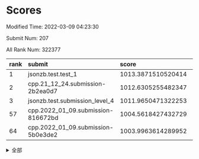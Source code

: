# Scores

Modified Time: 2022-03-09 04:23:30

Submit Num: 207

All Rank Num: 322377

| rank |               submit               |       score        |       sigma        | pk_num |
| :--- | :--------------------------------- | :----------------- | :----------------- | :----- |
| 1    | jsonzb.test.test_1                 | 1013.3871510520414 | 0.7877548068698494 | 6236   |
| 2    | cpp.21_12_24.submission-2b2ea0d7   | 1012.6305255482347 | 0.797840370263368  | 6227   |
| 3    | jsonzb.test.submission_level_4     | 1011.9650471322253 | 0.8172120799723379 | 6229   |
| 57   | cpp.2022_01_09.submission-816672bd | 1004.5618427432729 | 0.726114131157628  | 6236   |
| 64   | cpp.2022_01_09.submission-5b0e3de2 | 1003.9963614289952 | 0.7194120604596206 | 6234   |


<details>
<summary>全部</summary>

| rank |                 submit                 |       score        |       sigma        | pk_num |
| :--- | :------------------------------------- | :----------------- | :----------------- | :----- |
| 1    | jsonzb.test.test_1                     | 1013.3871510520414 | 0.7877548068698494 | 6236   |
| 2    | cpp.21_12_24.submission-2b2ea0d7       | 1012.6305255482347 | 0.797840370263368  | 6227   |
| 3    | jsonzb.test.submission_level_4         | 1011.9650471322253 | 0.8172120799723379 | 6229   |
| 4    | gobigger.level_3.submission_level_3_5  | 1011.8912269981615 | 0.7924262736731874 | 6231   |
| 5    | gobigger.level_3.submission_level_3_46 | 1011.742148063989  | 0.7616669433826125 | 6229   |
| 6    | gobigger.level_3.submission_level_3_17 | 1011.6632880494675 | 0.7883665132613786 | 6227   |
| 7    | gobigger.level_3.submission_level_3_6  | 1011.3721078049565 | 0.7736939960988766 | 6231   |
| 8    | gobigger.level_3.submission_level_3_48 | 1011.0147277888485 | 0.7667784916007317 | 6231   |
| 9    | gobigger.level_3.submission_level_3_33 | 1010.9922215206744 | 0.7521645932838822 | 6230   |
| 10   | gobigger.level_3.submission_level_3_26 | 1010.9557742002255 | 0.7665371425831755 | 6233   |
| 11   | gobigger.level_3.submission_level_3_1  | 1010.9556569875851 | 0.7640038738942888 | 6225   |
| 12   | gobigger.level_3.submission_level_3_14 | 1010.9489667485753 | 0.7718679797333589 | 6230   |
| 13   | gobigger.level_3.submission_level_3_2  | 1010.9311491571821 | 0.7760068744744482 | 6229   |
| 14   | gobigger.level_3.submission_level_3_10 | 1010.8840571692031 | 0.7795177367661809 | 6226   |
| 15   | gobigger.level_3.submission_level_3_47 | 1010.6851036115427 | 0.7790849089009753 | 6230   |
| 16   | gobigger.level_3.submission_level_3_44 | 1010.586087697485  | 0.7559954367737501 | 6230   |
| 17   | gobigger.level_3.submission_level_3_18 | 1010.4585238108867 | 0.7865476923407348 | 6231   |
| 18   | gobigger.level_3.submission_level_3_9  | 1010.3088721522577 | 0.7470368722403424 | 6229   |
| 19   | gobigger.level_3.submission_level_3_11 | 1010.3019597207223 | 0.7543146371681759 | 6230   |
| 20   | gobigger.level_3.submission_level_3_40 | 1010.3016830417032 | 0.75555963170435   | 6228   |
| 21   | gobigger.level_3.submission_level_3_41 | 1010.298992670389  | 0.782417067281398  | 6232   |
| 22   | gobigger.level_3.submission_level_3_28 | 1010.2159405364789 | 0.788362305394986  | 6229   |
| 23   | gobigger.level_3.submission_level_3_19 | 1010.1570763960116 | 0.7753319580497443 | 6231   |
| 24   | gobigger.level_3.submission_level_3_25 | 1010.1092368141797 | 0.7641982792426623 | 6231   |
| 25   | gobigger.level_3.submission_level_3_45 | 1009.9502740931157 | 0.7714683976430492 | 6226   |
| 26   | gobigger.level_3.submission_level_3_21 | 1009.822455629519  | 0.7506865533809381 | 6225   |
| 27   | gobigger.level_3.submission_level_3_27 | 1009.7909732325421 | 0.7554114669608103 | 6233   |
| 28   | gobigger.level_3.submission_level_3_34 | 1009.7099491611428 | 0.7608615032059861 | 6226   |
| 29   | gobigger.level_3.submission_level_3_23 | 1009.7022955781284 | 0.740689115219328  | 6226   |
| 30   | gobigger.level_3.submission_level_3_4  | 1009.692574227668  | 0.7654952144006074 | 6228   |
| 31   | gobigger.level_3.submission_level_3_39 | 1009.5601706631313 | 0.7572620404746238 | 6227   |
| 32   | gobigger.level_3.submission_level_3_0  | 1009.5186851656583 | 0.7600822088507007 | 6235   |
| 33   | gobigger.level_3.submission_level_3_20 | 1009.4972628343692 | 0.7642759096430857 | 6234   |
| 34   | gobigger.level_3.submission_level_3_37 | 1009.493555237195  | 0.753293633525738  | 6230   |
| 35   | gobigger.level_3.submission_level_3_8  | 1009.4928820877739 | 0.7389129629757635 | 6225   |
| 36   | gobigger.level_3.submission_level_3_31 | 1009.4662775232703 | 0.7560976576614235 | 6226   |
| 37   | gobigger.level_3.submission_level_3_49 | 1009.4586314541049 | 0.7454879447669206 | 6221   |
| 38   | gobigger.level_3.submission_level_3_43 | 1009.435651954334  | 0.7523567814066152 | 6228   |
| 39   | gobigger.level_3.submission_level_3_13 | 1009.4336997227017 | 0.7574374613937837 | 6230   |
| 40   | gobigger.level_3.submission_level_3_7  | 1009.4100888109325 | 0.7521965004736341 | 6225   |
| 41   | gobigger.level_3.submission_level_3_12 | 1009.3983616197896 | 0.7545020702344464 | 6227   |
| 42   | gobigger.level_3.submission_level_3_30 | 1009.2362123901027 | 0.7527741100887493 | 6228   |
| 43   | gobigger.level_3.submission_level_3_3  | 1009.1999744115155 | 0.7450615249269912 | 6232   |
| 44   | gobigger.level_3.submission_level_3_29 | 1009.1661081365164 | 0.7527623988342501 | 6232   |
| 45   | gobigger.level_3.submission_level_3_35 | 1009.1575970783775 | 0.7545654891230411 | 6232   |
| 46   | gobigger.level_3.submission_level_3_36 | 1008.9855254073527 | 0.7453011345345755 | 6226   |
| 47   | gobigger.level_3.submission_level_3_15 | 1008.8462327331902 | 0.754636679291196  | 6229   |
| 48   | gobigger.level_3.submission_level_3_22 | 1008.3845011377466 | 0.7528333301632644 | 6224   |
| 49   | gobigger.level_3.submission_level_3_24 | 1008.3182602594327 | 0.7524274160280302 | 6232   |
| 50   | gobigger.level_3.submission_level_3_38 | 1008.2878253980496 | 0.746616692448647  | 6229   |
| 51   | gobigger.level_3.submission_level_3_42 | 1008.1781301160424 | 0.767817634364893  | 6226   |
| 52   | gobigger.level_3.submission_level_3_32 | 1008.0659979519359 | 0.7440909879052108 | 6223   |
| 53   | gobigger.level_3.submission_level_3_16 | 1008.0094701291627 | 0.7363923584167532 | 6223   |
| 54   | gobigger.level_1.submission_level_1_37 | 1005.418418941497  | 0.7091717681448706 | 6232   |
| 55   | gobigger.level_1.submission_level_1_4  | 1004.9331157117122 | 0.7073626823063673 | 6228   |
| 56   | gobigger.level_1.submission_level_1_38 | 1004.7575414224325 | 0.7181470387853228 | 6225   |
| 57   | cpp.2022_01_09.submission-816672bd     | 1004.5618427432729 | 0.726114131157628  | 6236   |
| 58   | gobigger.level_1.submission_level_1_5  | 1004.5406285206645 | 0.7298652719968173 | 6227   |
| 59   | gobigger.level_1.submission_level_1_29 | 1004.4918528662531 | 0.7172990204723179 | 6230   |
| 60   | gobigger.level_1.submission_level_1_31 | 1004.3203284589162 | 0.722234178212297  | 6226   |
| 61   | gobigger.level_1.submission_level_1_33 | 1004.2140813488852 | 0.7104010607561042 | 6232   |
| 62   | gobigger.level_1.submission_level_1_3  | 1004.0259501981822 | 0.7270999427664525 | 6228   |
| 63   | gobigger.level_1.submission_level_1_49 | 1004.0146436556503 | 0.7155812178995564 | 6234   |
| 64   | cpp.2022_01_09.submission-5b0e3de2     | 1003.9963614289952 | 0.7194120604596206 | 6234   |
| 65   | gobigger.level_1.submission_level_1_18 | 1003.9827454278711 | 0.7149972948570886 | 6232   |
| 66   | gobigger.level_1.submission_level_1_20 | 1003.9819761829829 | 0.7248055142606878 | 6230   |
| 67   | gobigger.level_1.submission_level_1_47 | 1003.9320184891168 | 0.7014107102076188 | 6229   |
| 68   | gobigger.level_1.submission_level_1_42 | 1003.912784236782  | 0.7191927275400083 | 6231   |
| 69   | gobigger.level_1.submission_level_1_6  | 1003.852690061558  | 0.7185199592832426 | 6226   |
| 70   | gobigger.level_1.submission_level_1_24 | 1003.8417780924917 | 0.7148230099157433 | 6226   |
| 71   | gobigger.level_1.submission_level_1_17 | 1003.7541494200628 | 0.7092385287767038 | 6233   |
| 72   | gobigger.level_1.submission_level_1_11 | 1003.718028015961  | 0.723812407287986  | 6235   |
| 73   | gobigger.level_1.submission_level_1_19 | 1003.5646213098124 | 0.7116398861110794 | 6226   |
| 74   | gobigger.level_1.submission_level_1_14 | 1003.5535090508247 | 0.7300907162686688 | 6228   |
| 75   | gobigger.level_1.submission_level_1_36 | 1003.5385864308566 | 0.7226416527583386 | 6230   |
| 76   | gobigger.level_1.submission_level_1_28 | 1003.5114236837985 | 0.7248622710061033 | 6231   |
| 77   | gobigger.level_1.submission_level_1_21 | 1003.5031977608116 | 0.7101945802619101 | 6229   |
| 78   | gobigger.level_1.submission_level_1_46 | 1003.5019413437817 | 0.7133589332706971 | 6226   |
| 79   | gobigger.level_1.submission_level_1_8  | 1003.4601689108713 | 0.7065006755511171 | 6224   |
| 80   | gobigger.level_1.submission_level_1_1  | 1003.4515704808487 | 0.7142334066679449 | 6230   |
| 81   | gobigger.level_1.submission_level_1_9  | 1003.3701901285209 | 0.7125583506684253 | 6229   |
| 82   | gobigger.level_1.submission_level_1_15 | 1003.3601660684085 | 0.7126293196882225 | 6230   |
| 83   | gobigger.level_1.submission_level_1_16 | 1003.3528779401141 | 0.7223482829664409 | 6229   |
| 84   | gobigger.level_1.submission_level_1_30 | 1003.3270477036667 | 0.7157727496192001 | 6232   |
| 85   | gobigger.level_1.submission_level_1_43 | 1003.298141844228  | 0.7058740876981253 | 6227   |
| 86   | gobigger.level_1.submission_level_1_13 | 1003.2795420416472 | 0.7171089796401223 | 6228   |
| 87   | gobigger.level_1.submission_level_1_32 | 1003.2690224470739 | 0.7262309507584191 | 6231   |
| 88   | gobigger.level_1.submission_level_1_7  | 1003.2158218607983 | 0.7150974938061557 | 6231   |
| 89   | gobigger.level_1.submission_level_1_22 | 1003.1797415746037 | 0.7171312123889013 | 6229   |
| 90   | gobigger.level_1.submission_level_1_10 | 1003.0480476759924 | 0.7248850063420734 | 6228   |
| 91   | gobigger.level_1.submission_level_1_45 | 1002.9485890627739 | 0.7194537806037307 | 6235   |
| 92   | gobigger.level_1.submission_level_1_34 | 1002.9372728105001 | 0.70068791780475   | 6225   |
| 93   | gobigger.level_1.submission_level_1_39 | 1002.8844647224868 | 0.7166587139680454 | 6236   |
| 94   | gobigger.level_1.submission_level_1_40 | 1002.8049795385784 | 0.712482099875965  | 6227   |
| 95   | gobigger.level_1.submission_level_1_0  | 1002.7481306792854 | 0.7102443925074563 | 6231   |
| 96   | gobigger.level_1.submission_level_1_25 | 1002.701318253604  | 0.7172445746870387 | 6228   |
| 97   | gobigger.level_1.submission_level_1_44 | 1002.5431280122228 | 0.7134161693533401 | 6232   |
| 98   | gobigger.level_1.submission_level_1_2  | 1002.4844397522427 | 0.7168420369315589 | 6226   |
| 99   | gobigger.level_1.submission_level_1_35 | 1002.4507441958918 | 0.7062146120550991 | 6228   |
| 100  | gobigger.level_1.submission_level_1_12 | 1002.4177718635972 | 0.7041521179112639 | 6237   |
| 101  | gobigger.level_1.submission_level_1_26 | 1002.3838949946957 | 0.7093325705688918 | 6232   |
| 102  | gobigger.level_1.submission_level_1_27 | 1002.098742361393  | 0.7152128860820509 | 6232   |
| 103  | gobigger.level_1.submission_level_1_41 | 1001.9702287818653 | 0.7173931156939831 | 6231   |
| 104  | gobigger.level_1.submission_level_1_23 | 1001.9155759045499 | 0.7245978281484321 | 6223   |
| 105  | gobigger.level_1.submission_level_1_48 | 1001.7522964706557 | 0.7032043579900757 | 6229   |
| 106  | gobigger.random.submission_random_39   | 997.2837607233247  | 0.7172725247802757 | 6231   |
| 107  | gobigger.random.submission_random_7    | 997.2776382078271  | 0.7081141310878101 | 6236   |
| 108  | gobigger.random.submission_random_46   | 997.2092709939925  | 0.6987928778241435 | 6230   |
| 109  | gobigger.random.submission_random_17   | 997.0856029243434  | 0.71270984970594   | 6230   |
| 110  | gobigger.random.submission_random_23   | 996.9310771328285  | 0.6982678387804306 | 6227   |
| 111  | gobigger.random.submission_random_13   | 996.786330301439   | 0.7046824627722931 | 6227   |
| 112  | gobigger.random.submission_random_21   | 996.7756130527055  | 0.7083476376046611 | 6234   |
| 113  | gobigger.random.submission_random_20   | 996.6602295888329  | 0.7008261681346115 | 6225   |
| 114  | gobigger.random.submission_random_1    | 996.5231290459676  | 0.717148358815578  | 6233   |
| 115  | gobigger.random.submission_random_25   | 996.4688301161639  | 0.7091637633559387 | 6234   |
| 116  | gobigger.random.submission_random_5    | 996.450680925368   | 0.7162070215107902 | 6226   |
| 117  | gobigger.random.submission_random_10   | 996.3992368156731  | 0.708384302525034  | 6228   |
| 118  | gobigger.random.submission_random_0    | 996.3813805315272  | 0.7053239622431976 | 6232   |
| 119  | gobigger.random.submission_random_49   | 996.3802655717299  | 0.7087183877918313 | 6228   |
| 120  | gobigger.random.submission_random_6    | 996.3531076819422  | 0.7116916184139023 | 6229   |
| 121  | gobigger.random.submission_random_32   | 996.3405010939543  | 0.70029784515656   | 6230   |
| 122  | gobigger.random.submission_random_31   | 996.3144205414429  | 0.7036535313098423 | 6228   |
| 123  | gobigger.random.submission_random_28   | 996.3028984714965  | 0.718799979449477  | 6229   |
| 124  | gobigger.random.submission_random_36   | 996.2350741810408  | 0.7037204436477832 | 6232   |
| 125  | gobigger.random.submission_random_29   | 996.159828976388   | 0.7050616358015842 | 6223   |
| 126  | gobigger.random.submission_random_9    | 996.1480416287978  | 0.7191106106792897 | 6230   |
| 127  | gobigger.random.submission_random_3    | 996.0985552726919  | 0.7136739760044969 | 6229   |
| 128  | gobigger.random.submission_random_48   | 996.097059818715   | 0.7157585891080365 | 6228   |
| 129  | gobigger.random.submission_random_19   | 996.0687251323592  | 0.7191834486075271 | 6233   |
| 130  | gobigger.random.submission_random_26   | 996.0510038354666  | 0.7083552744125154 | 6228   |
| 131  | gobigger.random.submission_random_12   | 996.018344318835   | 0.7020914371273178 | 6228   |
| 132  | gobigger.random.submission_random_24   | 995.9992989960598  | 0.7124444836724134 | 6235   |
| 133  | gobigger.random.submission_random_42   | 995.9804047538004  | 0.7248800406936754 | 6228   |
| 134  | gobigger.random.submission_random_15   | 995.9751585972604  | 0.7111260959315725 | 6229   |
| 135  | gobigger.random.submission_random_35   | 995.9376622817575  | 0.7121961694795923 | 6232   |
| 136  | gobigger.random.submission_random_16   | 995.9171695413636  | 0.7200743512939446 | 6235   |
| 137  | gobigger.random.submission_random_8    | 995.9037696068773  | 0.7125648261220784 | 6233   |
| 138  | gobigger.random.submission_random_11   | 995.8813863370306  | 0.712174582670222  | 6232   |
| 139  | gobigger.random.submission_random_47   | 995.8730245869522  | 0.7139829349293614 | 6231   |
| 140  | gobigger.random.submission_random_37   | 995.8469289623442  | 0.7147134016230803 | 6232   |
| 141  | gobigger.random.submission_random_18   | 995.7302146085779  | 0.7081235215150122 | 6229   |
| 142  | gobigger.random.submission_random_40   | 995.609214039187   | 0.7098440791722223 | 6231   |
| 143  | gobigger.random.submission_random_45   | 995.5610393490375  | 0.7106830181046759 | 6232   |
| 144  | gobigger.random.submission_random_27   | 995.4965968045653  | 0.7161491243555675 | 6230   |
| 145  | gobigger.random.submission_random_41   | 995.4213401246283  | 0.7137268506709333 | 6231   |
| 146  | gobigger.random.submission_random_30   | 995.3799319294582  | 0.7112820524784126 | 6231   |
| 147  | gobigger.random.submission_random_2    | 995.3728242960099  | 0.7149722116609647 | 6231   |
| 148  | gobigger.random.submission_random_34   | 995.3657366531506  | 0.7117471584164891 | 6231   |
| 149  | gobigger.random.submission_random_4    | 995.2818852587986  | 0.7220055180612858 | 6227   |
| 150  | gobigger.random.submission_random_22   | 995.2581058013872  | 0.7056288581532739 | 6233   |
| 151  | gobigger.random.submission_random_43   | 995.0688140028757  | 0.713031720522107  | 6227   |
| 152  | gobigger.random.submission_random_44   | 994.9848302879413  | 0.7155068956536436 | 6225   |
| 153  | gobigger.random.submission_random_33   | 994.775450019021   | 0.7399540398094093 | 6225   |
| 154  | gobigger.random.submission_random_14   | 994.7015512505905  | 0.7202066555965493 | 6228   |
| 155  | gobigger.random.submission_random_38   | 994.5811966559157  | 0.7143428373724027 | 6230   |
| 156  | gobigger.level_2.submission_level_2_37 | 993.5630387482408  | 0.7340985348031168 | 6229   |
| 157  | gobigger.level_2.submission_level_2_31 | 993.4366376796941  | 0.7471773675889578 | 6230   |
| 158  | gobigger.level_2.submission_level_2_14 | 993.427038025304   | 0.7299974592896018 | 6228   |
| 159  | gobigger.level_2.submission_level_2_32 | 993.2480289732493  | 0.7452011130467243 | 6226   |
| 160  | gobigger.level_2.submission_level_2_2  | 993.1329839165816  | 0.755339987654226  | 6227   |
| 161  | gobigger.level_2.submission_level_2_12 | 993.1227703667674  | 0.7474849775044966 | 6235   |
| 162  | gobigger.level_2.submission_level_2_36 | 992.9377615527825  | 0.7240887698708052 | 6229   |
| 163  | gobigger.level_2.submission_level_2_30 | 992.9218065412056  | 0.7322613459594034 | 6225   |
| 164  | gobigger.level_2.submission_level_2_26 | 992.9159834667437  | 0.7488249637731381 | 6234   |
| 165  | gobigger.level_2.submission_level_2_46 | 992.8810891608267  | 0.736477355815849  | 6230   |
| 166  | gobigger.level_2.submission_level_2_15 | 992.8209915136624  | 0.7341295568604558 | 6234   |
| 167  | gobigger.level_2.submission_level_2_33 | 992.7850131928436  | 0.7710854318908963 | 6230   |
| 168  | gobigger.level_2.submission_level_2_17 | 992.6899948786709  | 0.745455794603968  | 6231   |
| 169  | gobigger.level_2.submission_level_2_22 | 992.6799351551848  | 0.7343242153922903 | 6228   |
| 170  | gobigger.level_2.submission_level_2_10 | 992.4595637418593  | 0.7403378009155491 | 6230   |
| 171  | gobigger.level_2.submission_level_2_4  | 992.4303777732645  | 0.7360579919251871 | 6229   |
| 172  | gobigger.level_2.submission_level_2_20 | 992.4224290010851  | 0.7427326299445    | 6230   |
| 173  | gobigger.level_2.submission_level_2_18 | 992.4107958857746  | 0.7475145380455224 | 6228   |
| 174  | gobigger.level_2.submission_level_2_25 | 992.3990829510085  | 0.7559476289530795 | 6230   |
| 175  | gobigger.level_2.submission_level_2_38 | 992.3402302954155  | 0.7301903292853387 | 6230   |
| 176  | gobigger.level_2.submission_level_2_7  | 992.2435251959154  | 0.7331735610138048 | 6226   |
| 177  | gobigger.level_2.submission_level_2_40 | 992.2001595452266  | 0.7366259578371318 | 6232   |
| 178  | gobigger.level_2.submission_level_2_28 | 992.1877753939589  | 0.7521138687360271 | 6231   |
| 179  | gobigger.level_2.submission_level_2_9  | 992.1760395377797  | 0.737244524919777  | 6228   |
| 180  | gobigger.level_2.submission_level_2_16 | 992.1100971679964  | 0.7436731481337145 | 6232   |
| 181  | gobigger.level_2.submission_level_2_34 | 992.0389101937378  | 0.7405638028773398 | 6232   |
| 182  | gobigger.level_2.submission_level_2_13 | 992.0298247412409  | 0.7490932663785513 | 6229   |
| 183  | gobigger.level_2.submission_level_2_0  | 991.9739580214195  | 0.7628954064586358 | 6226   |
| 184  | gobigger.level_2.submission_level_2_21 | 991.9288960770012  | 0.7374270336607707 | 6231   |
| 185  | gobigger.level_2.submission_level_2_23 | 991.9184431480601  | 0.7353764615001485 | 6234   |
| 186  | gobigger.level_2.submission_level_2_41 | 991.9116667394397  | 0.7456417654263046 | 6229   |
| 187  | gobigger.level_2.submission_level_2_48 | 991.8998585138098  | 0.7493197262001354 | 6230   |
| 188  | gobigger.level_2.submission_level_2_43 | 991.8994515255715  | 0.757761790891871  | 6231   |
| 189  | gobigger.level_2.submission_level_2_44 | 991.8515176326845  | 0.7608869905079193 | 6232   |
| 190  | gobigger.level_2.submission_level_2_27 | 991.8227612481563  | 0.7490787547262666 | 6227   |
| 191  | gobigger.level_2.submission_level_2_29 | 991.7874081482963  | 0.7445169933340603 | 6232   |
| 192  | gobigger.level_2.submission_level_2_47 | 991.7403852526191  | 0.7576014909914685 | 6228   |
| 193  | gobigger.level_2.submission_level_2_42 | 991.7076979861986  | 0.7576518749478607 | 6228   |
| 194  | gobigger.level_2.submission_level_2_5  | 991.6951669972451  | 0.734741630836463  | 6230   |
| 195  | gobigger.level_2.submission_level_2_49 | 991.548036309934   | 0.7740648757912924 | 6229   |
| 196  | gobigger.level_2.submission_level_2_19 | 991.5193303802419  | 0.7373026252743989 | 6228   |
| 197  | gobigger.level_2.submission_level_2_1  | 991.4638195012446  | 0.7544288681642324 | 6230   |
| 198  | gobigger.level_2.submission_level_2_35 | 991.3851979392224  | 0.7394616691574198 | 6231   |
| 199  | gobigger.level_2.submission_level_2_45 | 990.9265611254987  | 0.7832160271528044 | 6231   |
| 200  | gobigger.level_2.submission_level_2_3  | 990.8796214965879  | 0.7581813803239367 | 6231   |
| 201  | gobigger.level_2.submission_level_2_6  | 990.8704628100297  | 0.7591064825441918 | 6226   |
| 202  | gobigger.level_2.submission_level_2_24 | 990.698024965606   | 0.7573687782819072 | 6224   |
| 203  | gobigger.level_2.submission_level_2_11 | 990.5862486517046  | 0.7718531716277535 | 6231   |
| 204  | gobigger.level_2.submission_level_2_39 | 990.5438290981865  | 0.732025193586519  | 6227   |
| 205  | gobigger.level_2.submission_level_2_8  | 990.203851963508   | 0.7692900065590346 | 6234   |
| 206  | gobigger.none.submission_none_0        | 977.95882541524    | 1.244990285775091  | 6229   |
| 207  | gobigger.none.submission_none_1        | 976.5817274018821  | 1.3786022566193796 | 6236   |

</details>